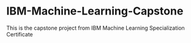 # IBM-Machine-Learning-Capstone
This is the capstone project from IBM Machine Learning Specialization Certificate
